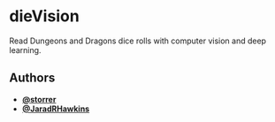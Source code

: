# dieVision
Read Dungeons and Dragons dice rolls with computer vision and deep learning.
## Authors
* **[@storrer](https://github.com/storrer)** 
* **[@JaradRHawkins](https://github.com/JaradRHawkins)**
